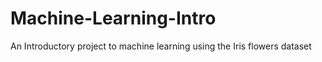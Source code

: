 # Machine-Learning-Intro
An Introductory project to machine learning using the Iris flowers dataset
